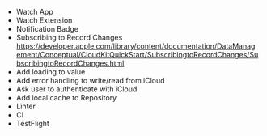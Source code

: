 - Watch App
- Watch Extension
- Notification Badge
- Subscribing to Record Changes
https://developer.apple.com/library/content/documentation/DataManagement/Conceptual/CloudKitQuickStart/SubscribingtoRecordChanges/SubscribingtoRecordChanges.html
- Add loading to value
- Add error handling to write/read from iCloud
- Ask user to authenticate with iCloud
- Add local cache to Repository
- Linter
- CI
- TestFlight
